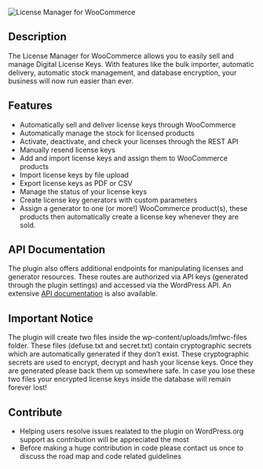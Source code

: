 ![License Manager for WooCommerce](https://ps.w.org/license-manager-for-woocommerce/assets/banner-772x250.png?rev=2617712)

## Description ##
The License Manager for WooCommerce allows you to easily sell and manage Digital License Keys. With features like the bulk importer, automatic delivery, automatic stock management, and database encryption, your business will now run easier than ever.

## Features ##
* Automatically sell and deliver license keys through WooCommerce
* Automatically manage the stock for licensed products
* Activate, deactivate, and check your licenses through the REST API
* Manually resend license keys
* Add and import license keys and assign them to WooCommerce products
* Import license keys by file upload
* Export license keys as PDF or CSV
* Manage the status of your license keys
* Create license key generators with custom parameters
* Assign a generator to one (or more!) WooCommerce product(s), these products then automatically create a license key whenever they are sold.

## API Documentation ##
The plugin also offers additional endpoints for manipulating licenses and generator resources. These routes are authorized via API keys (generated through the plugin settings) and accessed via the WordPress API. An extensive [API documentation](https://www.licensemanager.at/docs/rest-api/getting-started/api-keys) is also available.

## Important Notice ##
The plugin will create two files inside the wp-content/uploads/lmfwc-files folder. These files (defuse.txt and secret.txt) contain cryptographic secrets which are automatically generated if they don’t exist. These cryptographic secrets are used to encrypt, decrypt and hash your license keys. Once they are generated please back them up somewhere safe. In case you lose these two files your encrypted license keys inside the database will remain forever lost!

## Contribute ##
* Helping users resolve issues realated to the plugin on WordPress.org support as contribution will be appreciated the most
* Before making a huge contribution in code please contact us once to discuss the road map and code related guidelines
